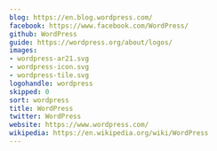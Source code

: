 ```yaml
---
blog: https://en.blog.wordpress.com/
facebook: https://www.facebook.com/WordPress/
github: WordPress
guide: https://wordpress.org/about/logos/
images:
- wordpress-ar21.svg
- wordpress-icon.svg
- wordpress-tile.svg
logohandle: wordpress
skipped: 0
sort: wordpress
title: WordPress
twitter: WordPress
website: https://www.wordpress.com/
wikipedia: https://en.wikipedia.org/wiki/WordPress
---
```

